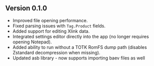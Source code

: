 ## Version 0.1.0 

- Improved file opening performance.
- Fixed parsing issues with `Tag.Product` fields.
- Added support for editing Xlink data.
- Integrated settings editor directly into the app (no longer requires opening Notepad).
- Added ability to run without a TOTK RomFS dump path (disables Zstandard decompression when missing).
- Updated asb library - now supports importing baev files as well